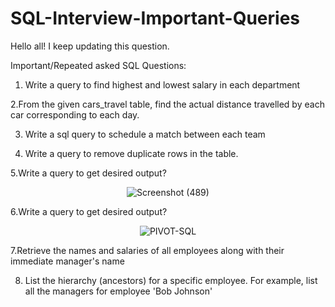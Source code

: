 # SQL-Interview-Important-Queries
Hello all!
I keep updating this question.

Important/Repeated asked SQL Questions:

1. Write a query to find highest and lowest salary in each department<BR>

2.From the given cars_travel table, find the actual distance travelled by each car corresponding to each day.

3. Write a sql query to schedule a match between each team
   
4. Write a query to remove duplicate rows in the table.

5.Write a query to get desired output?
       <div style="text-align:center;">
       ![Screenshot (489)](https://github.com/hemaprabhavathi20/SQL-Interview-Important-Queries/assets/147178268/e317d5c8-0b21-4708-9752-8e07646c7183)
       </div>

        
6.Write a query to get desired output? 
              <div style="text-align:center;">
            ![PIVOT-SQL](https://github.com/hemaprabhavathi20/SQL-Interview-Important-Queries/assets/147178268/f9452977-6dc4-4720-98f5-275487e061ec)
                 </div>
                 
7.Retrieve the names and salaries of all employees along with their immediate manager's name<BR>

8. List the hierarchy (ancestors) for a specific employee. For example, list all the managers for employee 'Bob Johnson'
